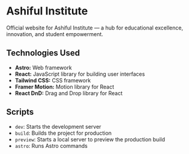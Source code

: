 # Ashiful Institute

Official website for Ashiful Institute — a hub for educational excellence, innovation, and student empowerment.

## Technologies Used

*   **Astro:** Web framework
*   **React:** JavaScript library for building user interfaces
*   **Tailwind CSS:** CSS framework
*   **Framer Motion:** Motion library for React
*   **React DnD:** Drag and Drop library for React

## Scripts

*   `dev`: Starts the development server
*   `build`: Builds the project for production
*   `preview`: Starts a local server to preview the production build
*   `astro`: Runs Astro commands

